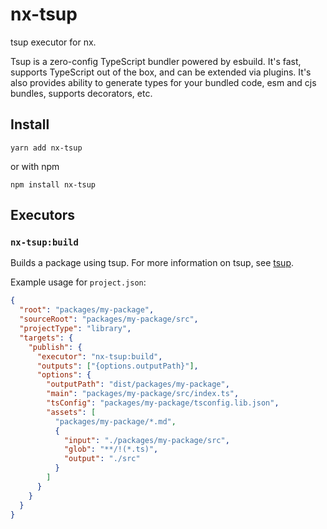 # nx-tsup

tsup executor for nx.

Tsup is a zero-config TypeScript bundler powered by esbuild. It's fast, supports TypeScript out of the box, and can be extended via plugins.
It's also provides ability to generate types for your bundled code, esm and cjs bundles, supports decorators, etc.

## Install

```shell
yarn add nx-tsup
```

or with npm

```shell
npm install nx-tsup
```

## Executors

### `nx-tsup:build`

Builds a package using tsup. For more information on tsup, see [tsup](https://tsup.egoist.dev/).

Example usage for `project.json`:

```json
{
  "root": "packages/my-package",
  "sourceRoot": "packages/my-package/src",
  "projectType": "library",
  "targets": {
    "publish": {
      "executor": "nx-tsup:build",
      "outputs": ["{options.outputPath}"],
      "options": {
        "outputPath": "dist/packages/my-package",
        "main": "packages/my-package/src/index.ts",
        "tsConfig": "packages/my-package/tsconfig.lib.json",
        "assets": [
          "packages/my-package/*.md",
          {
            "input": "./packages/my-package/src",
            "glob": "**/!(*.ts)",
            "output": "./src"
          }
        ]
      }
    }
  }
}
```
